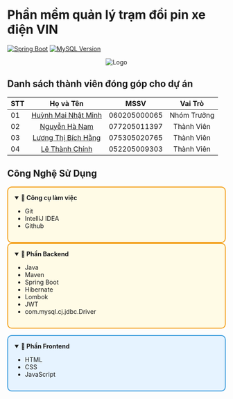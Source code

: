 # Phần mềm quản lý trạm đổi pin xe điện VIN
[![Spring Boot](https://img.shields.io/badge/Spring%20Boot-6DB33F?logo=Spring&logoColor=white&style=flat-square)](https://spring.io/)
[![MySQL Version](https://img.shields.io/badge/MySQL-8.0-blue)](https://dev.mysql.com/downloads/mysql/8.0.html)

<p align="center">
  <img src="https://github.com/user-attachments/assets/9006e978-eb81-4323-b0d8-285023d23424" alt="Logo">
</p>


## Danh sách thành viên đóng góp cho dự án
| STT | Họ và Tên | MSSV | Vai Trò |
|--|--|--|--|
| 01 | <div align="center">[Huỳnh Mai Nhật Minh](https://github.com/huynhmainhatminh)</div> | <div align="center">060205000065</div> | <div align="center">Nhóm Trưởng</div> |
| 02 | <div align="center">[Nguyễn Hà Nam](https://github.com/NguyenHaNam657)</div> | <div align="center">077205011397</div> | <div align="center">Thành Viên</div> |
| 03 | <div align="center">[Lương Thị Bích Hằng](https://github.com/PillowsWannaCry)</div> | <div align="center">075305020765</div> | <div align="center">Thành Viên</div> |
| 04 | <div align="center">[Lê Thành Chính](https://github.com/9hNek)</div> | <div align="center">052205009303</div> | <div align="center">Thành Viên</div> |


## Công Nghệ Sử Dụng

<div style="border: 2px solid #f39c12; padding: 15px; background-color: #fffbe6; border-radius: 10px;">

<details open>
<summary><b>🌟 Công cụ làm việc</b></summary>

- Git
- IntelliJ IDEA
- Github
  
</details>
</div>


<div style="border: 2px solid #f39c12; padding: 15px; background-color: #fffbe6; border-radius: 10px;">

<details open>
<summary><b>🌟 Phần Backend</b></summary>

- Java
- Maven
- Spring Boot
- Hibernate
- Lombok
- JWT
- com.mysql.cj.jdbc.Driver
  
</details>
</div>

<div style="border: 2px solid #3498db; padding: 15px; background-color: #e6f3ff; border-radius: 10px; margin-top: 15px;">

<details open>
<summary><b>🌟 Phần Frontend</b></summary>

- HTML
- CSS
- JavaScript

</details>
</div>
